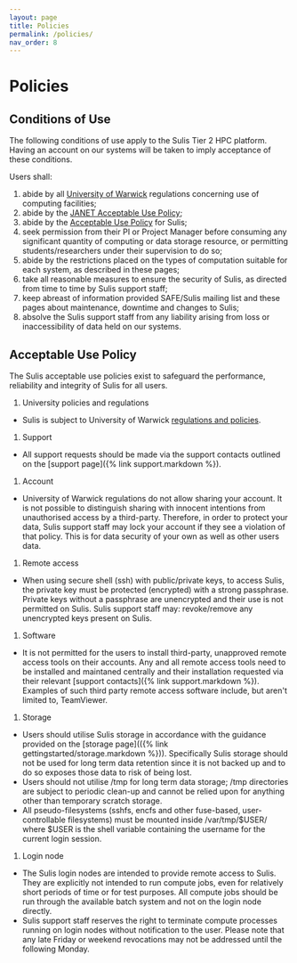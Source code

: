 ```yaml
---
layout: page
title: Policies
permalink: /policies/
nav_order: 8
---
```


# Policies

## Conditions of Use

The following conditions of use apply to the Sulis Tier 2 HPC platform. Having an account on our systems will be taken to imply acceptance of these conditions.

Users shall:

1. abide by all [University of Warwick](http://www2.warwick.ac.uk/services/gov/calendar/section2/regulations/computing/) regulations concerning use of computing facilities;
1. abide by the [JANET Acceptable Use Policy](https://community.jisc.ac.uk/library/acceptable-use-policy);
1. abide by the [Acceptable Use Policy](#acceptable-use-policy) for Sulis;
1. seek permission from their PI or Project Manager before consuming any significant quantity of computing or data storage resource, or permitting students/researchers under their supervision to do so;
1. abide by the restrictions placed on the types of computation suitable for each system, as described in these pages;
1. take all reasonable measures to ensure the security of Sulis, as directed from time to time by Sulis support staff;
1. keep abreast of information provided SAFE/Sulis mailing list and these pages about maintenance, downtime and changes to Sulis;
1. absolve the Sulis support staff from any liability arising from loss or inaccessibility of data held on our systems.

## Acceptable Use Policy

The Sulis acceptable use policies exist to safeguard the performance, reliability and integrity of Sulis for all users.

1. University policies and regulations
  - Sulis is subject to University of Warwick [regulations and policies](http://www2.warwick.ac.uk/services/its/policies/).
1. Support
  - All support requests should be made via the support contacts outlined on the [support page]({% link support.markdown %}). 
1. Account
  - University of Warwick regulations do not allow sharing your account. It is not possible to distinguish sharing with innocent intentions from unauthorised access by a third-party. Therefore, in order to protect your data, Sulis support staff may lock your account if they see a violation of that policy. This is for data security of your own as well as other users data.
1. Remote access
  - When using secure shell (ssh) with public/private keys, to access Sulis, the private key must be protected (encrypted) with a strong passphrase. Private keys without a passphrase are unencrypted and their use is not permitted on Sulis. Sulis support staff may: revoke/remove any unencrypted keys present on Sulis.
1. Software
  - It is not permitted for the users to install third-party, unapproved remote access tools on their accounts. Any and all remote access tools need to be installed and maintaned centrally and their installation requested via their relevant [support contacts]({% link support.markdown %}). Examples of such third party remote access software include, but aren't limited to, TeamViewer.
1. Storage
  - Users should utilise Sulis storage in accordance with the guidance provided on the [storage page](({% link gettingstarted/storage.markdown %})). Specifically Sulis storage should not be used for long term data retention since it is not backed up and to do so exposes those data to risk of being lost.
  - Users should not utilise /tmp for long term data storage; /tmp directories are subject to periodic clean-up and cannot be relied upon for anything other than temporary scratch storage.
  - All pseudo-filesystems (sshfs, encfs and other fuse-based, user-controllable filesystems) must be mounted inside /var/tmp/$USER/ where $USER is the shell variable containing the username for the current login session.
1. Login node
  - The Sulis login nodes are intended to provide remote access to Sulis. They are explicitly not intended to run compute jobs, even for relatively short periods of time or for test purposes. All compute jobs should be run through the available batch system and not on the login node directly.
  - Sulis support staff reserves the right to terminate compute processes running on login nodes without notification to the user. Please note that any late Friday or weekend revocations may not be addressed until the following Monday.

